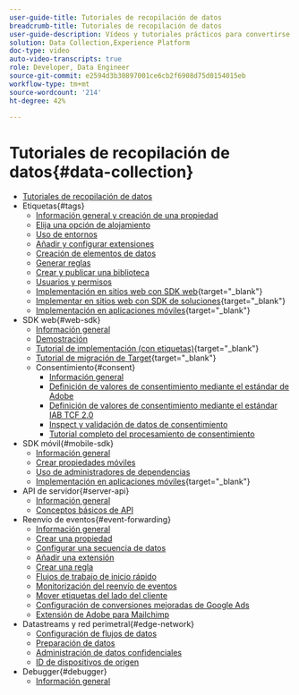 ```yaml
---
user-guide-title: Tutoriales de recopilación de datos
breadcrumb-title: Tutoriales de recopilación de datos
user-guide-description: Vídeos y tutoriales prácticos para convertirse en un usuario experto en la recopilación de datos en Experience Platform.
solution: Data Collection,Experience Platform
doc-type: video
auto-video-transcripts: true
role: Developer, Data Engineer
source-git-commit: e2594d3b30897001ce6cb2f6908d75d0154015eb
workflow-type: tm+mt
source-wordcount: '214'
ht-degree: 42%

---
```



# Tutoriales de recopilación de datos{#data-collection}

+ [Tutoriales de recopilación de datos](overview.md)
+ Etiquetas{#tags}
   + [Información general y creación de una propiedad](tags/create-a-property.md)
   + [Elija una opción de alojamiento](tags/choose-a-hosting-option.md)
   + [Uso de entornos](tags/use-environments.md)
   + [Añadir y configurar extensiones](tags/add-and-configure-extensions.md)
   + [Creación de elementos de datos](tags/create-data-elements.md)
   + [Generar reglas](tags/build-rules.md)
   + [Crear y publicar una biblioteca](tags/build-and-publish-a-library.md)
   + [Usuarios y permisos](tags/users-and-permissions.md)
   + [Implementación en sitios web con SDK web](https://experienceleague.adobe.com/docs/platform-learn/implement-web-sdk/overview.html?lang=es){target="_blank"}
   + [Implementar en sitios web con SDK de soluciones](https://experienceleague.adobe.com/docs/platform-learn/implement-in-websites/overview.html){target="_blank"}
   + [Implementación en aplicaciones móviles](https://experienceleague.adobe.com/docs/platform-learn/implement-mobile-sdk/overview.html?lang=es){target="_blank"}
+ SDK web{#web-sdk}
   + [Información general](web-sdk/overview.md)
   + [Demostración](web-sdk/demo.md)
   + [Tutorial de implementación (con etiquetas)](https://experienceleague.adobe.com/docs/platform-learn/implement-web-sdk/overview.html?lang=es){target="_blank"}
   + [Tutorial de migración de Target](https://experienceleague.adobe.com/docs/platform-learn/migrate-target-to-websdk/introduction.html?lang=es){target="_blank"}
   + Consentimiento{#consent}
      + [Información general](web-sdk/consent/overview.md)
      + [Definición de valores de consentimiento mediante el estándar de Adobe](web-sdk/consent/set-consent-adobe.md)
      + [Definición de valores de consentimiento mediante el estándar IAB TCF 2.0](web-sdk/consent/set-consent-iab.md)
      + [Inspect y validación de datos de consentimiento](web-sdk/consent/inspect.md)
      + [Tutorial completo del procesamiento de consentimiento](web-sdk/consent/tutorial.md)
+ SDK móvil{#mobile-sdk}
   + [Información general](mobile-sdk/overview.md)
   + [Crear propiedades móviles](mobile-sdk/create-mobile-properties.md)
   + [Uso de administradores de dependencias](mobile-sdk/use-dependency-managers.md)
   + [Implementación en aplicaciones móviles](https://experienceleague.adobe.com/docs/platform-learn/implement-mobile-sdk/overview.html?lang=es){target="_blank"}
+ API de servidor{#server-api}
   + [Información general](server-api/overview.md)
   + [Conceptos básicos de API](server-api/introduction.md)
+ Reenvío de eventos{#event-forwarding}
   + [Información general](event-forwarding/overview.md)
   + [Crear una propiedad](event-forwarding/create-a-property.md)
   + [Configurar una secuencia de datos](event-forwarding/set-up-a-datastream.md)
   + [Añadir una extensión](event-forwarding/add-an-extension.md)
   + [Crear una regla](event-forwarding/create-a-rule.md)
   + [Flujos de trabajo de inicio rápido](event-forwarding/quick-start-workflows.md)
   + [Monitorización del reenvío de eventos](event-forwarding/monitor.md)
   + [Mover etiquetas del lado del cliente](event-forwarding/consider-moving-tags.md)
   + [Configuración de conversiones mejoradas de Google Ads](event-forwarding/set-up-google-ads-enhanced-conversions.md)
   + [Extensión de Adobe para Mailchimp](event-forwarding/adobe-extension-for-mailchimp.md)
+ Datastreams y red perimetral{#edge-network}
   + [Configuración de flujos de datos](edge/configure-datastreams.md)
   + [Preparación de datos](edge/data-prep.md)
   + [Administración de datos confidenciales](edge/manage-sensitive-data-in-datastreams.md)
   + [ID de dispositivos de origen](edge/generate-first-party-device-ids.md)
+ Debugger{#debugger}
   + [Información general](debugger/overview.md)
